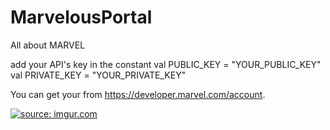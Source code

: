 # MarvelousPortal
All about MARVEL

add your API's key in the constant 
val PUBLIC_KEY = "YOUR_PUBLIC_KEY"
val PRIVATE_KEY = "YOUR_PRIVATE_KEY"

You can get your from https://developer.marvel.com/account.

<a href="https://imgur.com/sQQlzjg"><img src="https://i.imgur.com/sQQlzjg.png" title="source: imgur.com" /></a>
